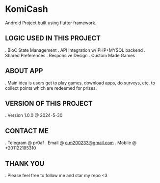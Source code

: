 # KomiCash

Android Project built using flutter framework.

## LOGIC USED IN THIS PROJECT
. BloC State Management
. API Integration w/ PHP+MYSQL backend
. Shared Preferences
. Responsive Design
. Custom Made Games

## ABOUT APP
. Main idea is users get to play games, download apps, do surveys, etc. to collect points which are redeemed for prizes.

## VERSION OF THIS PROJECT
. Version 1.0.0 @ 2024-5-30

## CONTACT ME
. Telegram @ pr0af
. Email @ o.m200233@gmail.com
. Mobile @ +201122195310

## THANK YOU
. Please feel free to follow me and star my repo <3
